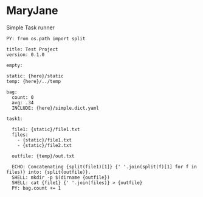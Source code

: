 # MaryJane

Simple Task runner

    PY: from os.path import split
    
    title: Test Project
    version: 0.1.0
    
    empty:
    
    static: {here}/static
    temp: {here}/../temp
    
    bag:
      count: 0
      avg: .34
      INCLUDE: {here}/simple.dict.yaml
    
    task1:
    
      file1: {static}/file1.txt
      files:
        - {static}/file1.txt
        - {static}/file2.txt
    
      outfile: {temp}/out.txt
    
      ECHO: Concatenating {split(file1)[1]} {' '.join(split(f)[1] for f in files)} into: {split(outfile)}.
      SHELL: mkdir -p $(dirname {outfile})
      SHELL: cat {file1} {' '.join(files)} > {outfile}
      PY: bag.count += 1

  

